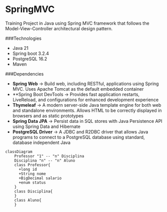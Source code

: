 # SpringMVC
Training Project in Java using Spring MVC framework that follows the Model-View-Controller architectural design pattern.

###Technologies
* Java 21
* Spring boot 3.2.4
* PostgreSQL 16.2
* Maven

###Dependencies
* **Spring Web** -> Build web, including RESTful, applications using Spring MVC. Uses Apache Tomcat as the default embedded container
* **Spring Boot DevTools -> Provides fast application restarts, LiveReload, and configurations for enhanced development experience
* **Thymeleaf** -> A modern server-side Java template engine for both web and standalone environments. Allows HTML to be correctly displayed in browsers and as static prototypes
* **Spring Data JPA** -> Persist data in SQL stores with Java Persistence API using Spring Data and Hibernate
* **PostgreSQL Driver** -> A JDBC and R2DBC driver that allows Java programs to connect to a PostgreSQL database using standard, database independent Java 

```mermaid
classDiagram
    Professor "1" -- "n" Disciplina
    Disciplina "n" -- "n" Aluno
    class Professor{
      +long id
      +String nome
      +BigDecimal salario
      +enum status
    }
    class Disciplina{
    }
    class Aluno{
    }
```
